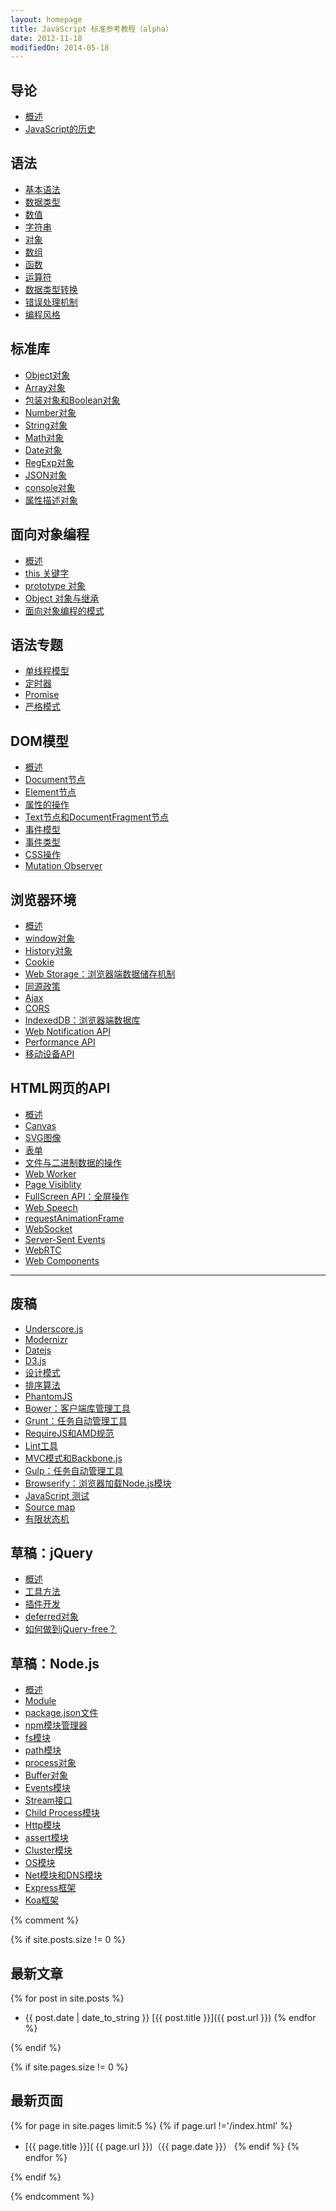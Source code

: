 ```yaml
---
layout: homepage
title: JavaScript 标准参考教程（alpha）
date: 2012-11-18
modifiedOn: 2014-05-18
---
```


<h2 id="introduction">导论</h2>

- [概述](introduction/intro.md)
- [JavaScript的历史](introduction/history.md)

<h2 id="grammar">语法</h2>

- [基本语法](grammar/basic.md)
- [数据类型](grammar/types.md)
- [数值](grammar/number.md)
- [字符串](grammar/string.md)
- [对象](grammar/object.md)
- [数组](grammar/array.md)
- [函数](grammar/function.html)
- [运算符](grammar/operator.html)
- [数据类型转换](grammar/conversion.html)
- [错误处理机制](grammar/error.html)
- [编程风格](grammar/style.html)

<h2 id="stdlib">标准库</h2>

- [Object对象](stdlib/object.html)
- [Array对象](stdlib/array.html)
- [包装对象和Boolean对象](stdlib/wrapper.html)
- [Number对象](stdlib/number.html)
- [String对象](stdlib/string.html)
- [Math对象](stdlib/math.html)
- [Date对象](stdlib/date.html)
- [RegExp对象](stdlib/regexp.html)
- [JSON对象](stdlib/json.html)
- [console对象](stdlib/console.html)
- [属性描述对象](stdlib/attributes.html)

<h2 id="oop">面向对象编程</h2>

- [概述](oop/basic.html)
- [this 关键字](oop/this.html)
- [prototype 对象](oop/prototype.html)
- [Object 对象与继承](oop/object.html)
- [面向对象编程的模式](oop/pattern.html)

<h2 id="advanced">语法专题</h2>

- [单线程模型](advanced/single-thread.html)
- [定时器](advanced/timer.html)
- [Promise](advanced/promise.html)
- [严格模式](advanced/strict.html)

<h2 id="dom">DOM模型</h2>

- [概述](dom/node.html)
- [Document节点](dom/document.html)
- [Element节点](dom/element.html)
- [属性的操作](dom/attribute.html)
- [Text节点和DocumentFragment节点](dom/text.html)
- [事件模型](dom/event.html)
- [事件类型](dom/event-type.html)
- [CSS操作](dom/css.html)
- [Mutation Observer](dom/mutationobserver.html)

<h2 id="bom">浏览器环境</h2>

- [概述](bom/engine.html)
- [window对象](bom/window.html)
- [History对象](bom/history.html)
- [Cookie](bom/cookie.html)
- [Web Storage：浏览器端数据储存机制](bom/webstorage.html)
- [同源政策](bom/same-origin.html)
- [Ajax](bom/ajax.html)
- [CORS](bom/cors.html)
- [IndexedDB：浏览器端数据库](bom/indexeddb.html)
- [Web Notification API](bom/notification.html)
- [Performance API](bom/performance.html)
- [移动设备API](bom/mobile.html)

<h2 id="htmlapi">HTML网页的API</h2>

- [概述](htmlapi/elements.html)
- [Canvas](htmlapi/canvas.html)
- [SVG图像](htmlapi/svg.html)
- [表单](htmlapi/form.html)
- [文件与二进制数据的操作](htmlapi/file.html)
- [Web Worker](htmlapi/webworker.html)
- [Page Visiblity](htmlapi/pagevisibility.html)
- [FullScreen API：全屏操作](htmlapi/fullscreen.html)
- [Web Speech](htmlapi/webspeech.html)
- [requestAnimationFrame](htmlapi/requestanimationframe.html)
- [WebSocket](htmlapi/websocket.html)
- [Server-Sent Events](htmlapi/eventsource.html)
- [WebRTC](htmlapi/webrtc.html)
- [Web Components](htmlapi/webcomponents.html)

---

<h2 id="library">废稿</h2>

- [Underscore.js](library/underscore.html)
- [Modernizr](library/modernizr.html)
- [Datejs](library/datejs.html)
- [D3.js](library/d3.html)
- [设计模式](library/designpattern.html)
- [排序算法](library/sorting.html)
- [PhantomJS](tool/phantomjs.html)
- [Bower：客户端库管理工具](tool/bower.html)
- [Grunt：任务自动管理工具](tool/grunt.html)
- [RequireJS和AMD规范](tool/requirejs.html)
- [Lint工具](tool/lint.html)
- [MVC模式和Backbone.js](advanced/backbonejs.html)
- [Gulp：任务自动管理工具](tool/gulp.html)
- [Browserify：浏览器加载Node.js模块](tool/browserify.html)
- [JavaScript 测试](tool/testing.html)
- [Source map](tool/sourcemap.html)
- [有限状态机](advanced/fsm.html)

<h2 id="jquery">草稿：jQuery</h2>

- [概述](jquery/basic.html)
- [工具方法](jquery/utility.html)
- [插件开发](jquery/plugin.html)
- [deferred对象](jquery/deferred.html)
- [如何做到jQuery-free？](jquery/jquery-free.html)

<h2 id="nodejs">草稿：Node.js</h2>

- [概述](nodejs/basic.html)
- [Module](nodejs/module.html)
- [package.json文件](nodejs/packagejson.html)
- [npm模块管理器](nodejs/npm.html)
- [fs模块](nodejs/fs.html)
- [path模块](nodejs/path.html)
- [process对象](nodejs/process.html)
- [Buffer对象](nodejs/buffer.html)
- [Events模块](nodejs/events.html)
- [Stream接口](nodejs/stream.html)
- [Child Process模块](nodejs/child-process.html)
- [Http模块](nodejs/http.html)
- [assert模块](nodejs/assert.html)
- [Cluster模块](nodejs/cluster.html)
- [OS模块](nodejs/os.html)
- [Net模块和DNS模块](nodejs/net.html)
- [Express框架](nodejs/express.html)
- [Koa框架](nodejs/koa.html)

{% comment %}

{% if site.posts.size != 0 %}

## 最新文章

{% for post in site.posts %}
* {{ post.date | date_to_string }} [{{ post.title }}]({{ post.url }})
{% endfor %}

{% endif %}

{% if site.pages.size != 0 %}

## 最新页面

{% for page in site.pages limit:5 %}
{% if page.url !='/index.html' %}
* [{{ page.title }}]( {{ page.url }})（{{ page.date }}）
{% endif %}
{% endfor %}

{% endif %}

{% endcomment %}
